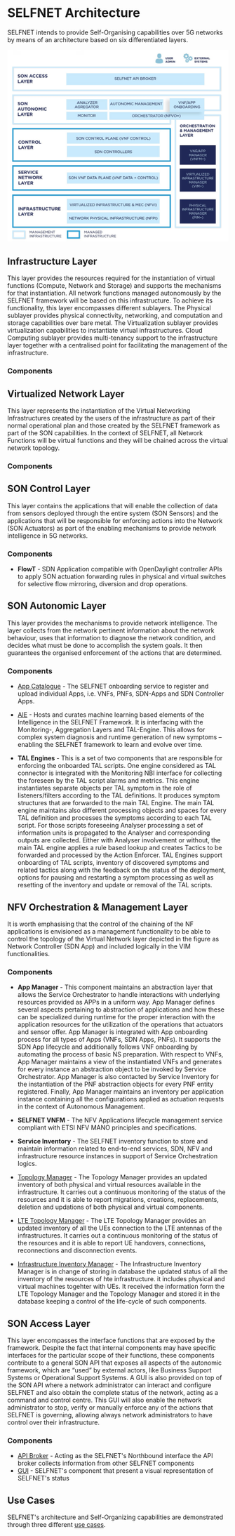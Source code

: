 # SELFNET Architecture

SELFNET intends to provide Self-Organising capabilities over 5G networks by means of an architecture based on six differentiated layers.

![SELFNET ARCHITECTURE](SELFNETframework2017.jpg)

## Infrastructure Layer

This layer provides the resources required for the instantiation of virtual functions (Compute, Network and Storage) and supports the mechanisms for that instantiation. All network functions managed autonomously by the SELFNET framework will be based on this infrastructure. To achieve its functionality, this layer encompasses different sublayers. The Physical sublayer provides physical connectivity, networking, and computation and storage capabilities over bare metal. The Virtualization sublayer provides virtualization capabilities to instantiate virtual infrastructures. Cloud Computing sublayer provides multi-tenancy support to the infrastructure layer together with a centralised point for facilitating the management of the infrastructure.

### Components


## Virtualized Network Layer

This layer represents the instantiation of the Virtual Networking Infrastructures created by the users of the infrastructure as part of their normal operational plan and those created by the SELFNET framework as part of the SON capabilities. In the context of SELFNET, all Network Functions will be virtual functions and they will be chained across the virtual network topology.

### Components

## SON Control Layer

This layer contains the applications that will enable the collection of data from sensors deployed through the entire system (SON Sensors) and the applications that will be responsible for enforcing actions into the Network (SON Actuators) as part of the enabling mechanisms to provide network intelligence in 5G networks.

### Components

* **FlowT** - SDN Application compatible with OpenDaylight controller APIs to apply SON actuation forwarding rules in physical and virtual switches for selective flow mirroring, diversion and drop operations.

## SON Autonomic Layer

This layer provides the mechanisms to provide network intelligence. The layer collects from the network pertinent information about the network behaviour, uses that information to diagnose the network condition, and decides what must be done to accomplish the system goals. It then guarantees the organised enforcement of the actions that are determined.

### Components

* [App Catalogue](https://github.com/Selfnet-5G/app-catalogue) - The SELFNET onboarding service to register and upload individual Apps,  i.e. VNFs, PNFs, SDN-Apps and SDN Controller Apps.

* [AIE](https://github.com/Selfnet-5G/Autonomic-Intelligence-Engine) - Hosts and curates machine learning based elements of the Intelligence in the SELFNET Framework. It is interfacing with the Monitoring-, Aggregation Layers and TAL-Engine. This allows for complex system diagnosis and runtime generation of new symptoms – enabling the SELFNET framework to learn and evolve over time.

* **TAL Engines** - This is a set of two components that are responsible for enforcing the onboarded TAL scripts. One engine considered as TAL connector is integrated with the Monitoring NBI interface for collecting the foreseen by the TAL script alarms and metrics. This engine instantiates separate objects per TAL  symptom in the role of listeners/filters according to the TAL definitions. It produces symptom structures that are forwarded to the main TAL Engine. The main TAL engine maintains also different processing objects and spaces for every TAL definition and processes the symptoms according to each TAL script. For those scripts foreseeing Analyser processing a set of information units is propagated to the Analyser and corresponding outputs are collected. Either with Analyser involvement or without, the main TAL engine applies a rule based lookup and creates Tactics to be forwarded and processed by the Action Enforcer. TAL Engines support onboarding of TAL scripts, inventory of discovered symptoms and related tactics along with the feedback on the status of the deployment, options for pausing and restarting a symptom processing as well as resetting of the inventory and update or removal of the TAL scripts.


## NFV Orchestration & Management Layer

It is worth emphasising that the control of the chaining of the NF applications is envisioned as a management functionality to be able to control the topology of the Virtual Network layer depicted in the figure as Network Controller (SDN App) and included logically in the VIM functionalities.

### Components

* **App Manager** - This component maintains an abstraction layer that allows 
the Service Orchestrator to handle interactions with underlying 
resources provided as APPs in a uniform way. App Manager defines several 
aspects pertaining to abstraction of applications and how these can be 
specialized during runtime for the proper interaction with the 
application resources for the utilization of the operations that 
actuators and sensor offer. App Manager is integrated with App 
onboarding process for all types of Apps (VNFs, SDN Apps, PNFs). It 
supports the SDN App lifecycle and additionally follows VNF onboarding 
by automating the process of basic NS preparation. With respect to VNFs, 
App Manager maintains a view of the instantiated VNFs and generates for 
every instance an abstraction object to be invoked by Service 
Orchestrator. App Manager is also contacted by Service Inventory for the 
instantiation of the PNF abstraction objects for every PNF entity 
registered. Finally, App Manager maintains an inventory per application 
instance containing all the configurations applied as actuation requests 
in the context of Autonomous Management.

* **SELFNET VNFM** - The NFV Applications lifecycle management service compliant with ETSI NFV MANO principles and specifications.

* **Service Inventory** - The SELFNET inventory function to store and maintain information related to end-to-end services, SDN, NFV and infrastructure resource instances in support of Service Orchestration logics.

* [Topology Manager](https://github.com/Selfnet-5G/topology-manager)  - The Topology Manager provides an updated inventory of both physical and virtual resources available in the infrastructure. It carries out a continuous monitoring of the status of the resources and it is able to report migrations, creations, replacements, deletion and updations of both physical and virtual components. 

* [LTE Topology Manager](https://github.com/Selfnet-5G/lte-topology-manager)  - The LTE Topology Manager provides an updated inventory of all the UEs connection to the LTE antennas of the infrastructures. It carries out a continuous monitoring of the status of the resources and it is able to report UE handovers, connections, reconnections and disconnection events. 

* [Infrastructure Inventory Manager](https://github.com/Selfnet-5G/infrastructure-inventory-manager)  - The Infrastructure Inventory Manager is in change of storing in database the updated status of all the inventory of the resources of hte infrastructure. it includes physical and virtual machines togehter with UEs. It received the information form the LTE Topology Manager and the Topology Manager and stored it in the database keeping a control of the life-cycle of such components. 

## SON Access Layer

This layer encompasses the interface functions that are exposed by the framework. Despite the fact that internal components may have specific interfaces for the particular scope of their functions, these components contribute to a general SON API that exposes all aspects of the autonomic framework, which are “used” by external actors, like Business Support Systems or Operational Support Systems.
A GUI is also provided on top of the SON API where a network administrator can interact and configure SELFNET and also obtain the complete status of the network, acting as a command and control centre. This GUI will also enable the network administrator to stop, verify or manually enforce any of the actions that SELFNET is governing, allowing always network administrators to have control over their infrastructure.

### Components

* [API Broker](https://github.com/Selfnet-5G/NBI) - Acting as the SELFNET's Northbound interface the API broker collects information from other SELFNET components
* [GUI](https://github.com/Selfnet-5G/GUI) - SELFNET's component that present a visual representation of SELFNET's status

## Use Cases

SELFNET's architecture and Self-Organizing capabilities are demonstrated through three different [use cases](../Use%20Cases).

